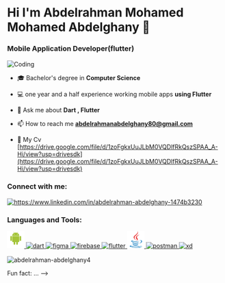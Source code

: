 <h1 align="left">Hi I'm Abdelrahman Mohamed Mohamed Abdelghany 👋</h1>
<h3 align="left">Mobile Application Developer(flutter)</h3>
<img align ="center" alt="Coding" width="300" src="https://i.pinimg.com/originals/e4/26/70/e426702edf874b181aced1e2fa5c6cde.gif">

- 🎓 Bachelor's degree in **Computer Science**

- 💻 one year and a half experience working mobile apps **using Flutter**

- 💬 Ask me about **Dart , Flutter**

- 📫 How to reach me **abdelrahmanabdelghany80@gmail.com**

- 📄 My Cv [https://drive.google.com/file/d/1zoFgkxUuJLbM0VQDlfRkQszSPAA_A-Hi/view?usp=drivesdk](https://drive.google.com/file/d/1zoFgkxUuJLbM0VQDlfRkQszSPAA_A-Hi/view?usp=drivesdk)

<h3 align="left">Connect with me:</h3>
<p align="left">
<a href="https://linkedin.com/in/https://www.linkedin.com/in/abdelrahman-abdelghany-1474b3230" target="blank"><img align="center" src="https://raw.githubusercontent.com/rahuldkjain/github-profile-readme-generator/master/src/images/icons/Social/linked-in-alt.svg" alt="https://www.linkedin.com/in/abdelrahman-abdelghany-1474b3230" height="30" width="40" /></a>
</p>

<h3 align="left">Languages and Tools:</h3>
<p align="left"> <a href="https://developer.android.com" target="_blank" rel="noreferrer"> <img src="https://raw.githubusercontent.com/devicons/devicon/master/icons/android/android-original-wordmark.svg" alt="android" width="40" height="40"/> </a> <a href="https://dart.dev" target="_blank" rel="noreferrer"> <img src="https://www.vectorlogo.zone/logos/dartlang/dartlang-icon.svg" alt="dart" width="40" height="40"/> </a> <a href="https://www.figma.com/" target="_blank" rel="noreferrer"> <img src="https://www.vectorlogo.zone/logos/figma/figma-icon.svg" alt="figma" width="40" height="40"/> </a> <a href="https://firebase.google.com/" target="_blank" rel="noreferrer"> <img src="https://www.vectorlogo.zone/logos/firebase/firebase-icon.svg" alt="firebase" width="40" height="40"/> </a> <a href="https://flutter.dev" target="_blank" rel="noreferrer"> <img src="https://www.vectorlogo.zone/logos/flutterio/flutterio-icon.svg" alt="flutter" width="40" height="40"/> </a> <a href="https://www.java.com" target="_blank" rel="noreferrer"> <img src="https://raw.githubusercontent.com/devicons/devicon/master/icons/java/java-original.svg" alt="java" width="40" height="40"/> </a> <a href="https://postman.com" target="_blank" rel="noreferrer"> <img src="https://www.vectorlogo.zone/logos/getpostman/getpostman-icon.svg" alt="postman" width="40" height="40"/> </a> <a href="https://www.adobe.com/products/xd.html" target="_blank" rel="noreferrer"> <img src="https://cdn.worldvectorlogo.com/logos/adobe-xd.svg" alt="xd" width="40" height="40"/> </a> </p>

<p><img align="center" src="https://github-readme-streak-stats.herokuapp.com/?user=abdelrahman-abdelghany4&" alt="abdelrahman-abdelghany4" /></p>
 Fun fact: ...
-->
